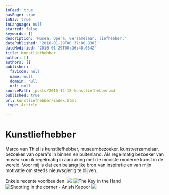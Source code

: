 ```yaml
---
inFeed: true
hasPage: true
inNav: true
inLanguage: null
starred: false
keywords: []
description: 'Musea, Opera, verzamelaar, liefhebber.'
datePublished: '2016-01-29T00:37:00.830Z'
dateModified: '2016-01-29T00:36:48.034Z'
title: Kunstliefhebber
author: []
authors: []
publisher:
  favicon: null
  name: null
  domain: null
  url: null
sourcePath: _posts/2015-12-12-kunstliefhebber.md
published: true
url: kunstliefhebber/index.html
_type: Article

---
```

# Kunstliefhebber

Marco van Thiel is kunstliefhebber, museumbezoeker, kunstverzamelaar, bezoeker van opera's in binnen en buitenland. Als regelmatig bezoeker van musea kom ik regelmatig in aanraking met de mooiste moderne kunst in de wereld. Voor mij is dat een belangrijke bron van inspiratie en van mijn motivatie om steeds nieuwsgierig te blijven. 

Enkele recente voorbeelden.
![](https://s3-us-west-2.amazonaws.com/the-grid-img/p/8adaddc8a6b28daf475072b3f65f3b5b72101344.jpg)
![The Key in the Hand](https://s3-us-west-2.amazonaws.com/the-grid-img/p/bc0054cce5059fd4a555c109df18594bae569d02.jpg)
![Shooting in the corner - Anish Kapoor](https://the-grid-user-content.s3-us-west-2.amazonaws.com/239f0c87-9a73-4771-97c9-4381559e03fc.jpg)
![](https://the-grid-user-content.s3-us-west-2.amazonaws.com/12403652-25c3-4948-b960-bf53f0b598a7.jpg)